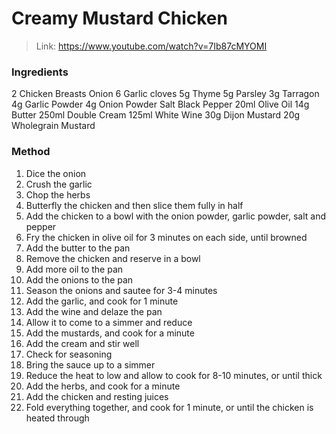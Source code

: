 # Creamy Mustard Chicken

> Link: https://www.youtube.com/watch?v=7Ib87cMYOMI

### Ingredients

2 Chicken Breasts
Onion
6 Garlic cloves
5g Thyme
5g Parsley
3g Tarragon
4g Garlic Powder
4g Onion Powder
Salt
Black Pepper
20ml Olive Oil
14g Butter
250ml Double Cream
125ml White Wine
30g Dijon Mustard
20g Wholegrain Mustard

### Method

1. Dice the onion
2. Crush the garlic
3. Chop the herbs
4. Butterfly the chicken and then slice them fully in half
5. Add the chicken to a bowl with the onion powder, garlic powder, salt and pepper
6. Fry the chicken in olive oil for 3 minutes on each side, until browned
7. Add the butter to the pan
8. Remove the chicken and reserve in a bowl
9. Add more oil to the pan
10. Add the onions to the pan
11. Season the onions and sautee for 3-4 minutes
12. Add the garlic, and cook for 1 minute
13. Add the wine and delaze the pan
14. Allow it to come to a simmer and reduce
15. Add the mustards, and cook for a minute
16. Add the cream and stir well
17. Check for seasoning
18. Bring the sauce up to a simmer
19. Reduce the heat to low and allow to cook for 8-10 minutes, or until thick
20. Add the herbs, and cook for a minute
21. Add the chicken and resting juices
22. Fold everything together, and cook for 1 minute, or until the chicken is heated through